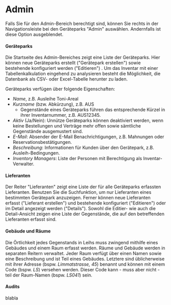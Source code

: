 # Admin

Falls Sie für den Admin-Bereich berechtigt sind, können Sie rechts in der Navigationsleiste bei den Geräteparks "Admin" auswählen. Andernfalls ist diese Option ausgeblendet.

#### Geräteparks

Die Startseite des Admin-Bereiches zeigt eine Liste der Geräteparks. Hier können neue Geräteparks erstellt \("Gerätepark erstellen"\) sowie bestehende konfiguriert werden \("Editieren"\) . Um das Inventar mit einer Tabellenkalkulation eingehend zu analysieren besteht die Möglichkeit, die Datenbank als CSV- oder Excel-Tabelle herunter zu laden.

Geräteparks verfügen über folgende Eigenschaften:

* _Name_, z.B. Ausleihe Toni-Areal
* _Kurzname_ \(bzw. Abkürzung\), z.B. AUS
  * Gegenstände eines Geräteparks führen das entsprechende Kürzel in ihrer Inventarnummer, z.B. AUS12345.
* _Aktiv_ \(Ja/Nein\): Unnütze Geräteparks können deaktiviert werden, wenn keine Bestellungen und Verträge mehr offen sowie sämtliche Gegenstände ausgemustert sind. 
* _E-Mail_: Absender der E-Mail Benachrichtigungen, z.B. Mahnungen oder Reservationsbestätigungen.
* _Beschreibung_: Informationen für Kunden über den Gerätepark, z.B. Ausleih-Bedingungen. 
* _Inventory Managers_: Liste der Personen mit Berechtigung als Inventar-Verwalter. 

#### Lieferanten

Der Reiter "Lieferanten" zeigt eine Liste der für alle Geräteparks erfassten Lieferanten. Benutzen Sie die Suchfunktion, um nur Lieferanten eines bestimmten Gerätepark anzuzeigen. Ferner können neue Lieferanten erfasst \("Lieferant erstellen"\) und bestehende konfiguriert \("Editieren"\) oder im Detail angezeigt werden \("Details"\). Sowohl die Editier- wie auch die Detail-Ansicht zeigen eine Liste der Gegenstände, die auf den betreffenden Lieferanten erfasst sind.

#### Gebäude und Räume

Die Örtlichkeit jedes Gegenstands in Leihs muss zwingend mithilfe eines Gebäudes und einem Raum erfasst werden. Räume und Gebäude werden in separaten Reitern verwaltet. Jeder Raum verfügt über einen Namen sowie eine Beschreibung und ist Teil eines Gebäudes. Letztere sind üblicherweise mit ihrer Adresse \(bspw. _Limmatstrasse, 45_\) benannt und können mit einem Code \(bspw. _LS_\) versehen werden. Dieser Code kann - muss aber nicht - teil der Raum-Namen \(bspw. _LS041_\) sein. 

#### Audits

blabla

#### 



